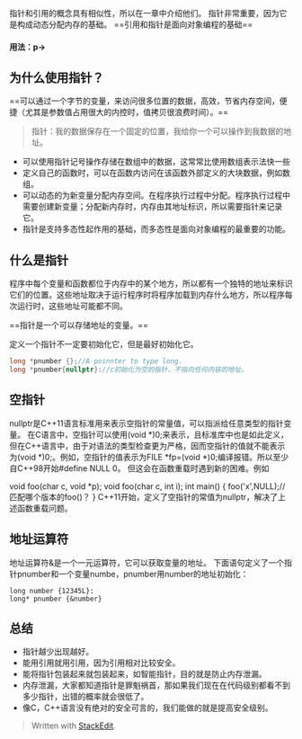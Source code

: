 指针和引用的概念具有相似性，所以在一章中介绍他们。
指针非常重要，因为它是构成动态分配内存的基础。
==引用和指针是面向对象编程的基础==
#### 用法：p->
## 为什么使用指针？
==可以通过一个字节的变量，来访问很多位置的数据，高效，节省内存空间，便捷（尤其是参数值占用很大的内控时，值拷贝很浪费时间）。==
>指针：我的数据保存在一个固定的位置，我给你一个可以操作到我数据的地址。
- 可以使用指针记号操作存储在数组中的数据，这常常比使用数组表示法快一些
- 定义自己的函数时，可以在函数内访问在该函数外部定义的大块数据，例如数组。
- 可以动态的为新变量分配内存空间。在程序执行过程中分配。程序执行过程中需要创建新变量；分配新内存时，内存由其地址标识，所以需要指针来记录它。
- 指针是支持多态性起作用的基础，而多态性是面向对象编程的最重要的功能。
## 什么是指针
程序中每个变量和函数都位于内存中的某个地方，所以都有一个独特的地址来标识它们的位置。这些地址取决于运行程序时将程序加载到内存什么地方，所以程序每次运行时，这些地址可能都不同。

==指针是一个可以存储地址的变量。==

定义一个指针不一定要初始化它，但是最好初始化它。
```C++
long *pnumber {};//A poinnter to type long.
long *pnumber{nullptr}://c初始化为空的指针，不指向任何内容的地址。
```
###
## 空指针
nullptr是C++11语言标准用来表示空指针的常量值，可以指派给任意类型的指针变量。
在C语言中，空指针可以使用(void \*)0;来表示，且标准库中也是如此定义，但在C++语言中，由于对语法的类型检查更为严格，因而空指针的值就不能表示为(void \*)0;。例如，空指针的值表示为FILE \*fp=(void \*)0;编译报错。所以至少自C++98开始#define NULL 0。 但这会在函数重载时遇到新的困难。例如

void foo(char c, void *p);
void foo(char c, int i);
int main()
{
    foo('x',NULL);//匹配哪个版本的foo()？
}
C++11开始，定义了空指针的常值为nullptr，解决了上述函数重载问题。

## 地址运算符
地址运算符&是一个一元运算符，它可以获取变量的地址。
下面语句定义了一个指针pnumber和一个变量numbe，pnumber用number的地址初始化：
```
long number {12345L}:
long* pnumber {&number}
```


## 总结
- 指针越少出现越好。
- 能用引用就用引用，因为引用相对比较安全。
- 能将指针包装起来就包装起来，如智能指针，目的就是防止内存泄漏。
- 内存泄漏，大家都知道指针是罪魁祸首，那如果我们现在在代码级别都看不到多少指针，出错的概率就会很低了。
- 像C，C++语言没有绝对的安全可言的，我们能做的就是提高安全级别。

> Written with [StackEdit](https://stackedit.io/).
<!--stackedit_data:
eyJoaXN0b3J5IjpbLTgzNzgxMjMzOSwtMTAxMTAwMDQxMSwtOD
c4OTYyNzMsMzk3OTQ4MTU5LDEyNDU2ODc2NTFdfQ==
-->